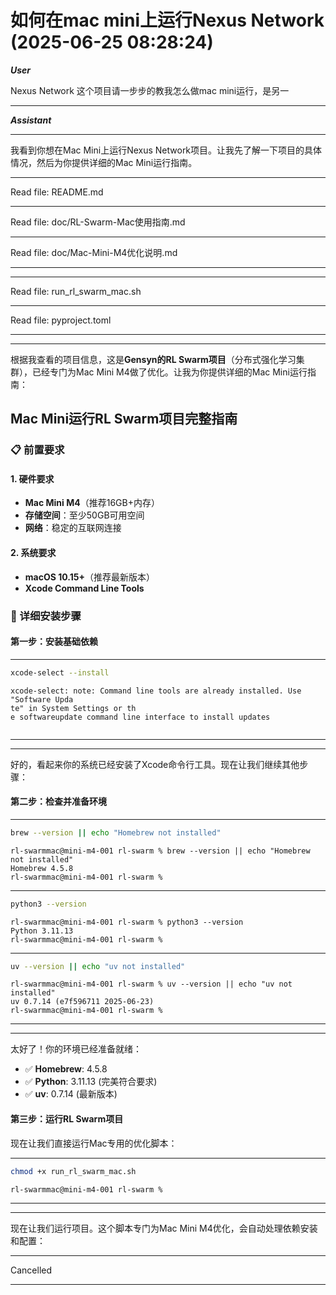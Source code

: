 <!-- Generated by SpecStory -->

# 如何在mac mini上运行Nexus Network (2025-06-25 08:28:24)

_**User**_

Nexus Network 这个项目请一步步的教我怎么做mac mini运行，是另一

---

_**Assistant**_



---

我看到你想在Mac Mini上运行Nexus Network项目。让我先了解一下项目的具体情况，然后为你提供详细的Mac Mini运行指南。

---

Read file: README.md

---

Read file: doc/RL-Swarm-Mac使用指南.md

---

Read file: doc/Mac-Mini-M4优化说明.md

---



---

Read file: run_rl_swarm_mac.sh

---

Read file: pyproject.toml

---



---

根据我查看的项目信息，这是**Gensyn的RL Swarm项目**（分布式强化学习集群），已经专门为Mac Mini M4做了优化。让我为你提供详细的Mac Mini运行指南：

## Mac Mini运行RL Swarm项目完整指南

### 📋 前置要求

#### 1. 硬件要求
- **Mac Mini M4**（推荐16GB+内存）
- **存储空间**：至少50GB可用空间
- **网络**：稳定的互联网连接

#### 2. 系统要求
- **macOS 10.15+**（推荐最新版本）
- **Xcode Command Line Tools**

### 🚀 详细安装步骤

#### 第一步：安装基础依赖

---

```bash
xcode-select --install
```

```
xcode-select: note: Command line tools are already installed. Use "Software Upda
te" in System Settings or th
e softwareupdate command line interface to install updates
                            
```

---



---

好的，看起来你的系统已经安装了Xcode命令行工具。现在让我们继续其他步骤：

#### 第二步：检查并准备环境

---

```bash
brew --version || echo "Homebrew not installed"
```

```
rl-swarmmac@mini-m4-001 rl-swarm % brew --version || echo "Homebrew not installed"
Homebrew 4.5.8
rl-swarmmac@mini-m4-001 rl-swarm %
```

---

```bash
python3 --version
```

```
rl-swarmmac@mini-m4-001 rl-swarm % python3 --version
Python 3.11.13
rl-swarmmac@mini-m4-001 rl-swarm %
```

---

```bash
uv --version || echo "uv not installed"
```

```
rl-swarmmac@mini-m4-001 rl-swarm % uv --version || echo "uv not installed"
uv 0.7.14 (e7f596711 2025-06-23)
rl-swarmmac@mini-m4-001 rl-swarm %
```

---



---

太好了！你的环境已经准备就绪：
- ✅ **Homebrew**: 4.5.8 
- ✅ **Python**: 3.11.13 (完美符合要求)
- ✅ **uv**: 0.7.14 (最新版本)

#### 第三步：运行RL Swarm项目

现在让我们直接运行Mac专用的优化脚本：

---

```bash
chmod +x run_rl_swarm_mac.sh
```

```
rl-swarmmac@mini-m4-001 rl-swarm % 

```

---



---

现在让我们运行项目。这个脚本专门为Mac Mini M4优化，会自动处理依赖安装和配置：

---

Cancelled

---

